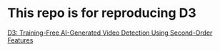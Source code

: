 # This repo is for reproducing D3

[D3: Training-Free AI-Generated Video Detection Using Second-Order Features](https://arxiv.org/pdf/2508.00701)



